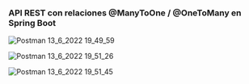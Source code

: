 ### API REST con relaciones @ManyToOne / @OneToMany en Spring Boot

![Postman 13_6_2022 19_49_59](https://user-images.githubusercontent.com/88462536/173464018-77e50d0a-deb3-4949-857f-fd120555fdfd.png)

![Postman 13_6_2022 19_51_26](https://user-images.githubusercontent.com/88462536/173464039-17f03a8b-a3f8-46f0-a20d-209d311463ef.png)

![Postman 13_6_2022 19_51_45](https://user-images.githubusercontent.com/88462536/173464051-512242ab-2338-46c4-8730-d4833841f576.png)

